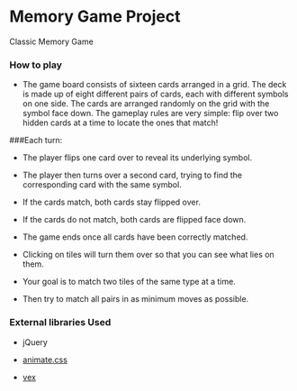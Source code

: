 # Memory Game Project

 Classic Memory Game



### How to play


* The game board consists of sixteen cards arranged in a grid. The deck is made up of eight different pairs of cards, each with different symbols on one side. The cards are arranged randomly on the grid with the symbol face down. The gameplay rules are very simple: flip over two hidden cards at a time to locate the ones that match!

###Each turn:

* The player flips one card over to reveal its underlying symbol.
* The player then turns over a second card, trying to find the corresponding card with the same symbol.
* If the cards match, both cards stay flipped over.
* If the cards do not match, both cards are flipped face down.
* The game ends once all cards have been correctly matched.

* Clicking on tiles will turn them over so that you can see what lies on them.

* Your goal is to match two tiles of the same type at a time.

* Then try to match all pairs in as minimum moves as possible.



### External libraries Used


* jQuery
* [animate.css](https://github.com/daneden/animate.css)

* [vex](http://github.hubspot.com/vex/)
